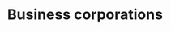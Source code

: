 ---
title: Business corporations
longTitle: 'Business corporations'
tags:
- gccommon
usedFor:
- "[[Businesses]]"
---